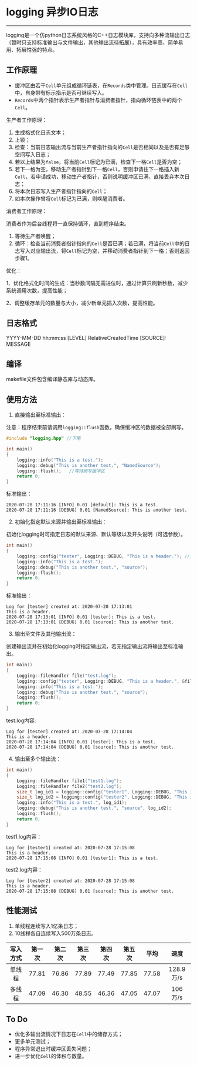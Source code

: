 # logging 异步IO日志 #
----------
logging是一个仿python日志系统风格的C++日志模块库，支持向多种流输出日志（暂时只支持标准输出与文件输出，其他输出流待拓展），具有效率高、简单易用、拓展性强的特点。

## 工作原理 ##
+ 缓冲区由若干`Cell`单元组成循环链表，在`Records`类中管理。日志缓存在`Cell`中，自身带有标示指示是否可继续写入。
+ `Records`中两个指针表示生产者指针与消费者指针，指向循环链表中的两个`Cell`。

生产者工作原理：

1. 生成格式化日志文本；
2. 上锁；
3. 检查：当前日志输出流与当前生产者指针指向的`Cell`是否相同以及是否有足够空间写入日志；
4. 若以上结果为`false`，将当前`Cell`标记为已满，检查下一格`Cell`是否为空；
5. 若下一格为空，移动生产者指针到下一格`Cell`，否则申请往下一格插入新`Cell`，若申请成功，移动生产者指针，否则说明缓冲区已满，直接丢弃本次日志；
6. 将本次日志写入生产者指针指向的`Cell`；
7. 如本次操作曾将`Cell`标记为已满，则唤醒消费者。

消费者工作原理：

消费者作为后台线程将一直保持循环，直到程序结束。

1. 等待生产者唤醒；
2. 循环：检查当前消费者指针指向的`Cell`是否已满；若已满，将当前`Cell`中的日志写入对应输出流，将`Cell`标记为空，并移动消费者指针到下一格；否则返回步骤1。

优化：

1、优化格式化时间的生成：当秒数间隔无需进位时，通过计算只刷新秒数，减少系统调用次数，提高性能；

2、调整缓存单元的数量与大小，减少新单元插入次数，提高性能。

## 日志格式 ##
YYYY-MM-DD hh:mm:ss [LEVEL] RelativeCreatedTime [SOURCE]: MESSAGE

## 编译 ##

makefile文件包含编译静态库与动态库。

## 使用方法 ##

1. 直接输出至标准输出：

注意：程序结束前请调用`logging::flush`函数，确保缓冲区的数据被全部刷写。

```C++
#include "logging.hpp" //下略

int main()
{
	logging::info("This is a test.");
	logging::debug("This is another test.", "NamedSource");
	logging::flush();	//等待刷写缓冲区
	return 0;
}
```

标准输出：
```
2020-07-28 17:11:16 [INFO] 0.01 [default]: This is a test.
2020-07-28 17:11:16 [DEBUG] 0.01 [NamedSource]: This is another test.
```

2. 初始化指定默认来源并输出至标准输出：

初始化logging时可指定日志的默认来源、默认等级以及开头说明（可选参数）。

```C++
int main()
{
	logging::config("tester", Logging::DEBUG, "This is a header."); //注意设置等级处为命名空间Logging
	logging::info("This is a test.");
	logging::debug("This is another test.", "source");
	logging::flush();
	return 0;
}
```

标准输出：
```
Log for [tester] created at: 2020-07-28 17:13:01
This is a header.
2020-07-28 17:13:01 [INFO] 0.01 [tester]: This is a test.
2020-07-28 17:13:01 [DEBUG] 0.01 [source]: This is another test.
```


3. 输出至文件及其他输出流：

创建输出流并在初始化logging时指定输出流，若无指定输出流将输出至标准输出。

```C++
int main()
{
	Logging::fileHandler file("test.log");
	logging::config("tester", Logging::DEBUG, "This is a header.", &file);
	logging::info("This is a test.");
	logging::debug("This is another test.", "source");
	logging::flush();
	return 0;
}
```

test.log内容:
```
Log for [tester] created at: 2020-07-28 17:14:04
This is a header.
2020-07-28 17:14:04 [INFO] 0.01 [tester]: This is a test.
2020-07-28 17:14:04 [DEBUG] 0.01 [source]: This is another test.
```

4. 输出至多个输出流：

```C++
int main()
{
	Logging::fileHandler file1("test1.log");
	Logging::fileHandler file2("test2.log");
	size_t log_id1 = logging::config("tester1", Logging::DEBUG, "This is a header.", &file1);
	size_t log_id2 = logging::config("tester2", Logging::DEBUG, "This is a header.", &file2);
	logging::info("This is a test.", log_id1);
	logging::debug("This is another test.", "source", log_id2);
	logging::flush();
	return 0;
}
```

test1.log内容：
```
Log for [tester1] created at: 2020-07-28 17:15:08
This is a header.
2020-07-28 17:15:08 [INFO] 0.01 [tester1]: This is a test.
```

test2.log内容：
```
Log for [tester2] created at: 2020-07-28 17:15:08
This is a header.
2020-07-28 17:15:08 [DEBUG] 0.01 [source]: This is another test.
```

## 性能测试 ##

1. 单线程连续写入1亿条日志；
2. 10线程各自连续写入500万条日志。

| 写入方式 | 第一次 | 第二次 | 第三次 | 第四次 | 第五次 | 平均 | 速度 |
| :----: | :----: | :----: | :----: | :----: | :----: | :----: | :----: |
| 单线程 | 77.81 | 76.86 | 77.89 | 77.49 | 77.85 | 77.58 | 128.9万/s |
| 多线程 | 47.09 | 46.30 | 48.55 | 46.36 | 47.05 | 47.07 | 106万/s |

## To Do ##

+ 优化多输出流情况下日志在`Cell`中的储存方式；
+ 更多单元测试；
+ 程序异常退出时缓冲区丢失问题；
+ 进一步优化`Cell`的体积与数量。
